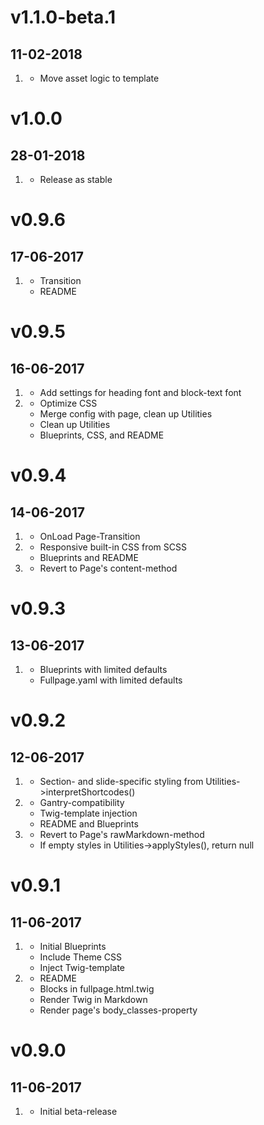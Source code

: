 # v1.1.0-beta.1
## 11-02-2018

1. [](#improved)
    * Move asset logic to template

# v1.0.0
## 28-01-2018

1. [](#new)
    * Release as stable

# v0.9.6
## 17-06-2017

1. [](#improved)
    * Transition
    * README

# v0.9.5
## 16-06-2017

1. [](#new)
    * Add settings for heading font and block-text font
2. [](#improved)
    * Optimize CSS
    * Merge config with page, clean up Utilities
    * Clean up Utilities
    * Blueprints, CSS, and README

# v0.9.4
## 14-06-2017

1. [](#new)
    * OnLoad Page-Transition
2. [](#improved)
    * Responsive built-in CSS from SCSS
    * Blueprints and README
3. [](#bugfix)
    * Revert to Page's content-method

# v0.9.3
## 13-06-2017

1. [](#improved)
    * Blueprints with limited defaults
    * Fullpage.yaml with limited defaults

# v0.9.2
## 12-06-2017

1. [](#new)
    * Section- and slide-specific styling from Utilities->interpretShortcodes()
2. [](#improved)
    * Gantry-compatibility
    * Twig-template injection
    * README and Blueprints
3. [](#bugfix)
    * Revert to Page's rawMarkdown-method
    * If empty styles in Utilities->applyStyles(), return null

# v0.9.1
## 11-06-2017

1. [](#new)
    * Initial Blueprints
    * Include Theme CSS
    * Inject Twig-template
2. [](#improved)
    * README
    * Blocks in fullpage.html.twig
    * Render Twig in Markdown
    * Render page's body_classes-property

# v0.9.0
## 11-06-2017

1. [](#new)
    * Initial beta-release

